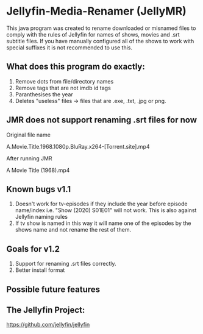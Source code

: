 # Jellyfin-Media-Renamer (JellyMR)
This java program was created to rename downloaded or misnamed files to comply with the rules of Jellyfin for names of shows, movies and .srt subtitle files. If you have manually configured all of the shows to work with special suffixes it is not recommended to use this.

## What does this program do exactly:
1. Remove dots from file/directory names
2. Remove tags that are not imdb id tags
3. Paranthesises the year
4. Deletes "useless" files -> files that are .exe, .txt, .jpg or png.

## JMR does not support renaming .srt files for now

Original file name

A.Movie.Title.1968.1080p.BluRay.x264-[Torrent.site].mp4

After running JMR

A Movie Title (1968).mp4

## Known bugs v1.1
1. Doesn't work for tv-episodes if they include the year before episode name/index i.e. "Show (2020) S01E01" will not work. This is also against Jellyfin naming rules
2. If tv show is named in this way it will name one of the episodes by the shows name and not rename the rest of them.

## Goals for v1.2
1. Support for renaming .srt files correctly.
2. Better install format

## Possible future features

## The Jellyfin Project:
https://github.com/jellyfin/jellyfin
